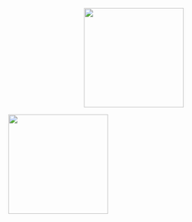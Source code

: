 <p align="center">
  <img width="200" height="200" src="https://github.com/Ploirad/WRO-2024-ArduMASTERS/assets/148375115/122c7233-1e41-4727-894d-9d810f12458b">
</p>

 <img width="200" height="200" src="https://github.com/Ploirad/WRO-2024-ArduMASTERS/blob/francisco-y-mario/schemes/Hardware.png">
